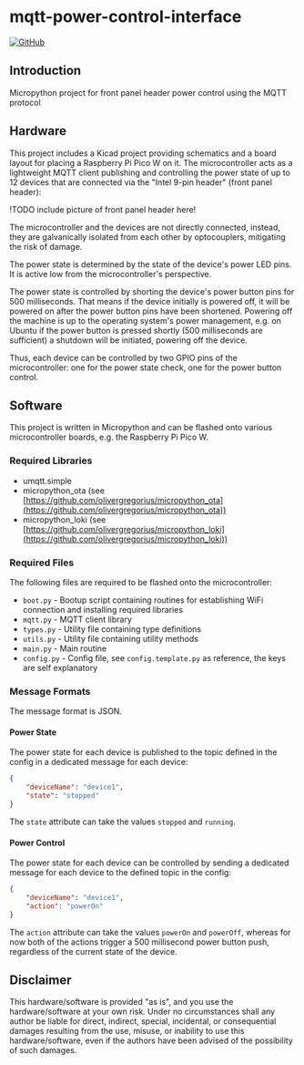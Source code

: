 # mqtt-power-control-interface

[![GitHub](https://img.shields.io/github/license/olivergregorius/mqtt-power-control-interface?label=License)](https://github.com/olivergregorius/mqtt-power-control-interface/blob/HEAD/LICENSE)

## Introduction

Micropython project for front panel header power control using the MQTT protocol

## Hardware

This project includes a Kicad project providing schematics and a board layout for placing a Raspberry Pi Pico W on it. The microcontroller acts as a lightweight
MQTT client publishing and controlling the power state of up to 12 devices that are connected via the "Intel 9-pin header" (front panel header):

!TODO include picture of front panel header here!

The microcontroller and the devices are not directly connected, instead, they are galvanically isolated from each other by optocouplers, mitigating the risk of
damage.

The power state is determined by the state of the device's power LED pins. It is active low from the microcontroller's perspective.

The power state is controlled by shorting the device's power button pins for 500 milliseconds. That means if the device initially is powered off, it will be
powered on after the power button pins have been shortened. Powering off the machine is up to the operating system's power management, e.g. on Ubuntu if the
power button is pressed shortly (500 milliseconds are sufficient) a shutdown will be initiated, powering off the device.

Thus, each device can be controlled by two GPIO pins of the microcontroller: one for the power state check, one for the power button control.

## Software

This project is written in Micropython and can be flashed onto various microcontroller boards, e.g. the Raspberry Pi Pico W.

### Required Libraries

- umqtt.simple
- micropython_ota (see [https://github.com/olivergregorius/micropython_ota](https://github.com/olivergregorius/micropython_ota))
- micropython_loki (see [https://github.com/olivergregorius/micropython_loki](https://github.com/olivergregorius/micropython_loki))

### Required Files

The following files are required to be flashed onto the microcontroller:

- `boot.py` - Bootup script containing routines for establishing WiFi connection and installing required libraries
- `mqtt.py` - MQTT client library
- `types.py` - Utility file containing type definitions
- `utils.py` - Utility file containing utility methods
- `main.py` - Main routine
- `config.py` - Config file, see `config.template.py` as reference, the keys are self explanatory

### Message Formats

The message format is JSON.

#### Power State

The power state for each device is published to the topic defined in the config in a dedicated message for each device:

```json
{
    "deviceName": "device1",
    "state": "stopped"
}
```

The `state` attribute can take the values `stopped` and `running`.

#### Power Control

The power state for each device can be controlled by sending a dedicated message for each device to the defined topic in the config:

```json
{
    "deviceName": "device1",
    "action": "powerOn"
}
```

The `action` attribute can take the values `powerOn` and `powerOff`, whereas for now both of the actions trigger a 500 millisecond power button push, regardless
of the current state of the device.

## Disclaimer

This hardware/software is provided "as is", and you use the hardware/software at your own risk. Under no circumstances shall any author be liable for direct,
indirect, special, incidental, or consequential damages resulting from the use, misuse, or inability to use this hardware/software, even if the authors have
been advised of the possibility of such damages.
